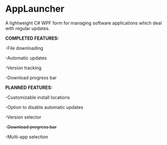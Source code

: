 # AppLauncher

A lightweight C# WPF form for managing software applications which deal with regular updates. 

**COMPLETED FEATURES:**

-File downloading

-Automatic updates

-Version tracking

-Download progress bar

**PLANNED FEATURES:**

-Customizable install locations

-Option to disable automatic updates

-Version selector

-~~Download progress bar~~

-Multi-app selection

